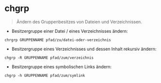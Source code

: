 # chgrp

> Ändern des Gruppenbesitzes von Dateien und Verzeichnissen.

- Besitzergruppe einer Datei / eines Verzeichnisses ändern:

`chrgrp GRUPPENNAME pfad/zu/datei-oder-verzeichnis`

- Besitzergruppe eines Verzeichnisses und dessen Inhalt rekursiv ändern:

`chgrp -R GRUPPENNAME pfad/zum/verzeichnis`

- Besitzergruppe eines symbolischen Links ändern:

`chgrp -h GRUPPENNAME pfad/zum/symlink`
